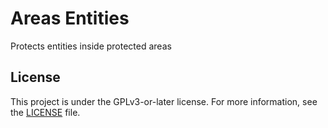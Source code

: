 # Areas Entities
Protects entities inside protected areas

## License

This project is under the GPLv3-or-later license. For more information, see the [LICENSE](./LICENSE) file.
